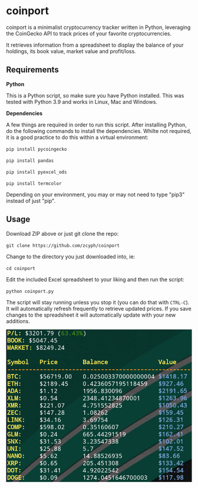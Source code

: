 # coinport
coinport is a minimalist cryptocurrency tracker written in Python, leveraging the CoinGecko API to track prices of your favorite cryptocurrencies.

It retrieves information from a spreadsheet to display the balance of your holdings, its book value, market value and profit/loss.

## Requirements

**Python**

This is a Python script, so make sure you have Python installed. This was tested with Python 3.9 and works in Linux, Mac and Windows.

**Dependencies**

A few things are required in order to run this script. After installing Python, do the following commands to install the dependencies. Whilte not required, it is a good practice to do this within a virtual environment:

`pip install pycoingecko`

`pip install pandas`

`pip install pyexcel_ods`

`pip install termcolor`

Depending on your environment, you may or may not need to type "pip3" instead of just "pip".

## Usage

Download ZIP above or just git clone the repo:

`git clone https://github.com/zcyph/coinport`

Change to the directory you just downloaded into, ie:

`cd coinport`

Edit the included Excel spreadsheet to your liking and then run the script:

`python coinport.py`

The script will stay running unless you stop it (you can do that with `CTRL-C`). It will automatically refresh frequently to retrieve updated prices. If you save changes to the spreadsheet it will automatically update with your new additions.


![](https://github.com/zcyph/coinport/blob/main/screenshot.png)


